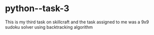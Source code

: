 # python--task-3
This is my third task on skillcraft and the task assigned to me was a  9x9 sudoku solver using backtracking algorithm
